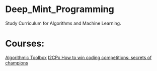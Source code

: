 # Deep_Mint_Programming
Study Curriculum for Algorithms and Machine Learning.

# Courses:
[Algorithmic Toolbox](https://www.coursera.org/learn/algorithmic-toolbox/home/welcome)
[I2CPx How to win coding competitions: secrets of champions](https://www.edx.org/course/how-win-coding-competitions-secrets-itmox-i2cpx-0)
